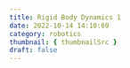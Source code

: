 ```yaml
---
title: Rigid Body Dynamics 1
date: 2022-10-14 14:10:69
category: robotics
thumbnail: { thumbnailSrc }
draft: false
---
```


